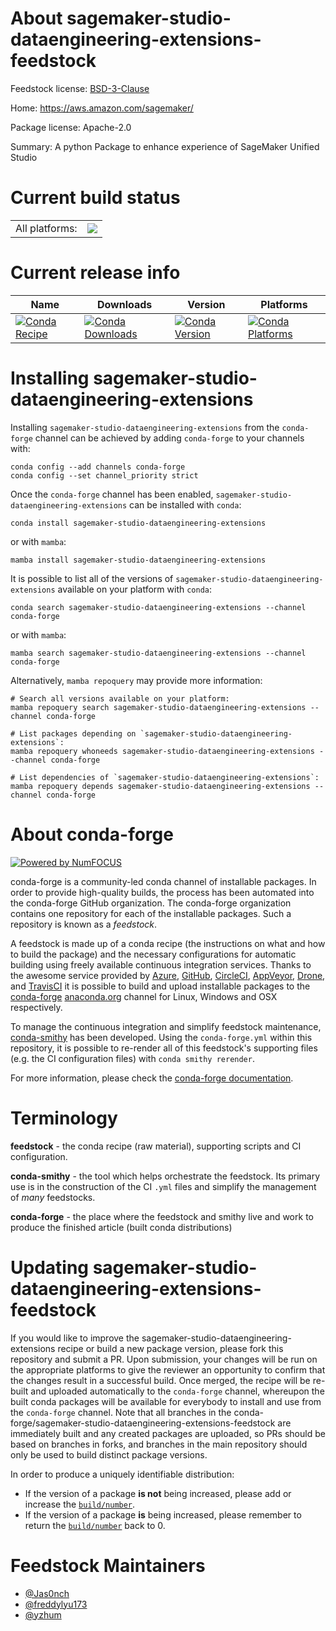 About sagemaker-studio-dataengineering-extensions-feedstock
===========================================================

Feedstock license: [BSD-3-Clause](https://github.com/conda-forge/sagemaker-studio-dataengineering-extensions-feedstock/blob/main/LICENSE.txt)

Home: https://aws.amazon.com/sagemaker/

Package license: Apache-2.0

Summary: A python Package to enhance experience of SageMaker Unified Studio

Current build status
====================


<table><tr><td>All platforms:</td>
    <td>
      <a href="https://dev.azure.com/conda-forge/feedstock-builds/_build/latest?definitionId=24988&branchName=main">
        <img src="https://dev.azure.com/conda-forge/feedstock-builds/_apis/build/status/sagemaker-studio-dataengineering-extensions-feedstock?branchName=main">
      </a>
    </td>
  </tr>
</table>

Current release info
====================

| Name | Downloads | Version | Platforms |
| --- | --- | --- | --- |
| [![Conda Recipe](https://img.shields.io/badge/recipe-sagemaker--studio--dataengineering--extensions-green.svg)](https://anaconda.org/conda-forge/sagemaker-studio-dataengineering-extensions) | [![Conda Downloads](https://img.shields.io/conda/dn/conda-forge/sagemaker-studio-dataengineering-extensions.svg)](https://anaconda.org/conda-forge/sagemaker-studio-dataengineering-extensions) | [![Conda Version](https://img.shields.io/conda/vn/conda-forge/sagemaker-studio-dataengineering-extensions.svg)](https://anaconda.org/conda-forge/sagemaker-studio-dataengineering-extensions) | [![Conda Platforms](https://img.shields.io/conda/pn/conda-forge/sagemaker-studio-dataengineering-extensions.svg)](https://anaconda.org/conda-forge/sagemaker-studio-dataengineering-extensions) |

Installing sagemaker-studio-dataengineering-extensions
======================================================

Installing `sagemaker-studio-dataengineering-extensions` from the `conda-forge` channel can be achieved by adding `conda-forge` to your channels with:

```
conda config --add channels conda-forge
conda config --set channel_priority strict
```

Once the `conda-forge` channel has been enabled, `sagemaker-studio-dataengineering-extensions` can be installed with `conda`:

```
conda install sagemaker-studio-dataengineering-extensions
```

or with `mamba`:

```
mamba install sagemaker-studio-dataengineering-extensions
```

It is possible to list all of the versions of `sagemaker-studio-dataengineering-extensions` available on your platform with `conda`:

```
conda search sagemaker-studio-dataengineering-extensions --channel conda-forge
```

or with `mamba`:

```
mamba search sagemaker-studio-dataengineering-extensions --channel conda-forge
```

Alternatively, `mamba repoquery` may provide more information:

```
# Search all versions available on your platform:
mamba repoquery search sagemaker-studio-dataengineering-extensions --channel conda-forge

# List packages depending on `sagemaker-studio-dataengineering-extensions`:
mamba repoquery whoneeds sagemaker-studio-dataengineering-extensions --channel conda-forge

# List dependencies of `sagemaker-studio-dataengineering-extensions`:
mamba repoquery depends sagemaker-studio-dataengineering-extensions --channel conda-forge
```


About conda-forge
=================

[![Powered by
NumFOCUS](https://img.shields.io/badge/powered%20by-NumFOCUS-orange.svg?style=flat&colorA=E1523D&colorB=007D8A)](https://numfocus.org)

conda-forge is a community-led conda channel of installable packages.
In order to provide high-quality builds, the process has been automated into the
conda-forge GitHub organization. The conda-forge organization contains one repository
for each of the installable packages. Such a repository is known as a *feedstock*.

A feedstock is made up of a conda recipe (the instructions on what and how to build
the package) and the necessary configurations for automatic building using freely
available continuous integration services. Thanks to the awesome service provided by
[Azure](https://azure.microsoft.com/en-us/services/devops/), [GitHub](https://github.com/),
[CircleCI](https://circleci.com/), [AppVeyor](https://www.appveyor.com/),
[Drone](https://cloud.drone.io/welcome), and [TravisCI](https://travis-ci.com/)
it is possible to build and upload installable packages to the
[conda-forge](https://anaconda.org/conda-forge) [anaconda.org](https://anaconda.org/)
channel for Linux, Windows and OSX respectively.

To manage the continuous integration and simplify feedstock maintenance,
[conda-smithy](https://github.com/conda-forge/conda-smithy) has been developed.
Using the ``conda-forge.yml`` within this repository, it is possible to re-render all of
this feedstock's supporting files (e.g. the CI configuration files) with ``conda smithy rerender``.

For more information, please check the [conda-forge documentation](https://conda-forge.org/docs/).

Terminology
===========

**feedstock** - the conda recipe (raw material), supporting scripts and CI configuration.

**conda-smithy** - the tool which helps orchestrate the feedstock.
                   Its primary use is in the construction of the CI ``.yml`` files
                   and simplify the management of *many* feedstocks.

**conda-forge** - the place where the feedstock and smithy live and work to
                  produce the finished article (built conda distributions)


Updating sagemaker-studio-dataengineering-extensions-feedstock
==============================================================

If you would like to improve the sagemaker-studio-dataengineering-extensions recipe or build a new
package version, please fork this repository and submit a PR. Upon submission,
your changes will be run on the appropriate platforms to give the reviewer an
opportunity to confirm that the changes result in a successful build. Once
merged, the recipe will be re-built and uploaded automatically to the
`conda-forge` channel, whereupon the built conda packages will be available for
everybody to install and use from the `conda-forge` channel.
Note that all branches in the conda-forge/sagemaker-studio-dataengineering-extensions-feedstock are
immediately built and any created packages are uploaded, so PRs should be based
on branches in forks, and branches in the main repository should only be used to
build distinct package versions.

In order to produce a uniquely identifiable distribution:
 * If the version of a package **is not** being increased, please add or increase
   the [``build/number``](https://docs.conda.io/projects/conda-build/en/latest/resources/define-metadata.html#build-number-and-string).
 * If the version of a package **is** being increased, please remember to return
   the [``build/number``](https://docs.conda.io/projects/conda-build/en/latest/resources/define-metadata.html#build-number-and-string)
   back to 0.

Feedstock Maintainers
=====================

* [@Jas0nch](https://github.com/Jas0nch/)
* [@freddylyu173](https://github.com/freddylyu173/)
* [@yzhum](https://github.com/yzhum/)


<!-- dummy commit to enable rerendering -->

